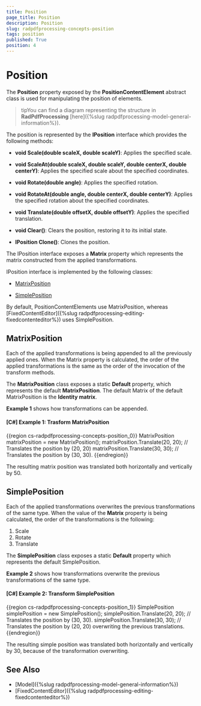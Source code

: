 ```yaml
---
title: Position
page_title: Position
description: Position
slug: radpdfprocessing-concepts-position
tags: position
published: True
position: 4
---
```


# Position



The __Position__ property exposed by the __PositionContentElement__ abstract class is used for manipulating the position of elements.
      

>tipYou can find a diagram representing the structure in __RadPdfProcessing__ [here]({%slug radpdfprocessing-model-general-information%}).
        

The position is represented by the __IPosition__ interface which provides the following methods:      



- __void Scale(double scaleX, double scaleY)__: Applies the specified scale.

- __void ScaleAt(double scaleX, double scaleY, double centerX, double centerY)__: Applies the specified scale about the specified coordinates.

- __void Rotate(double angle)__: Applies the specified rotation.

- __void RotateAt(double angle, double centerX, double centerY)__: Applies the specified rotation about the specified coordinates.

- __void Translate(double offsetX, double offsetY)__: Applies the specified translation.

- __void Clear()__: Clears the position, restoring it to its initial state.

- __IPosition Clone()__: Clones the position.
      

The IPosition interface exposes a __Matrix__ property which represents the matrix constructed from the applied transformations.
      

IPosition interface is implemented by the following classes:
      

* [MatrixPosition](#matrixposition)

* [SimplePosition](#simpleposition)

By default, PositionContentElements use MatrixPosition, whereas [FixedContentEditor]({%slug radpdfprocessing-editing-fixedcontenteditor%}) uses SimplePosition.
      

## MatrixPosition

Each of the applied transformations is being appended to all the previously applied ones. When the Matrix property is calculated, the order of the applied transformations is the same as the order of the invocation of the transform methods.
        

The __MatrixPosition__ class exposes a static __Default__ property, which represents the default __MatrixPosition__. The default Matrix of the default MatrixPosition is the __Identity matrix__.
        

__Example 1__ shows how transformations can be appended.
        

#### __[C#] Example 1: Trasform MatrixPosition__

{{region cs-radpdfprocessing-concepts-position_0}}
	MatrixPosition matrixPosition = new MatrixPosition();
	matrixPosition.Translate(20, 20); // Translates the position by (20, 20)
	matrixPosition.Translate(30, 30); // Translates the position by (30, 30).
{{endregion}}



The resulting matrix position was translated both horizontally and vertically by 50.
        

## SimplePosition

Each of the applied transformations overwrites the previous transformations of the same type. When the value of the __Matrix__ property is being calculated, the order of the transformations is the following:
        

1. Scale
1. Rotate    
1. Translate
            

The __SimplePosition__ class exposes a static __Default__ property which represents the default SimplePosition.
        

__Example 2__ shows how transformations overwrite the previous transformations of the same type.
        

#### __[C#] Example 2: Transform SimplePosition__

{{region cs-radpdfprocessing-concepts-position_1}}
	SimplePosition simplePosition = new SimplePosition();
	simplePosition.Translate(20, 20); // Translates the position by (30, 30).
	simplePosition.Translate(30, 30); // Translates the position by (20, 20) overwriting the previous translations.
{{endregion}}



The resulting simple position was translated both horizontally and vertically by 30, because of the transformation overwriting.
        

## See Also

 * [Model]({%slug radpdfprocessing-model-general-information%})
 * [FixedContentEditor]({%slug radpdfprocessing-editing-fixedcontenteditor%})
